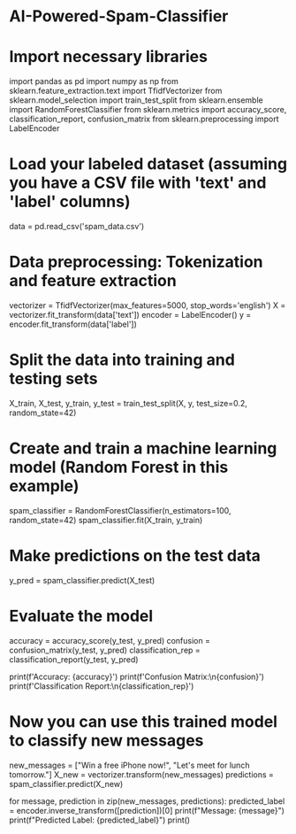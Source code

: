 # AI-Powered-Spam-Classifier
# Import necessary libraries
import pandas as pd
import numpy as np
from sklearn.feature_extraction.text import TfidfVectorizer
from sklearn.model_selection import train_test_split
from sklearn.ensemble import RandomForestClassifier
from sklearn.metrics import accuracy_score, classification_report, confusion_matrix
from sklearn.preprocessing import LabelEncoder

# Load your labeled dataset (assuming you have a CSV file with 'text' and 'label' columns)
data = pd.read_csv('spam_data.csv')

# Data preprocessing: Tokenization and feature extraction
vectorizer = TfidfVectorizer(max_features=5000, stop_words='english')
X = vectorizer.fit_transform(data['text'])
encoder = LabelEncoder()
y = encoder.fit_transform(data['label'])

# Split the data into training and testing sets
X_train, X_test, y_train, y_test = train_test_split(X, y, test_size=0.2, random_state=42)

# Create and train a machine learning model (Random Forest in this example)
spam_classifier = RandomForestClassifier(n_estimators=100, random_state=42)
spam_classifier.fit(X_train, y_train)

# Make predictions on the test data
y_pred = spam_classifier.predict(X_test)

# Evaluate the model
accuracy = accuracy_score(y_test, y_pred)
confusion = confusion_matrix(y_test, y_pred)
classification_rep = classification_report(y_test, y_pred)

print(f'Accuracy: {accuracy}')
print(f'Confusion Matrix:\n{confusion}')
print(f'Classification Report:\n{classification_rep}')

# Now you can use this trained model to classify new messages
new_messages = ["Win a free iPhone now!", "Let's meet for lunch tomorrow."]
X_new = vectorizer.transform(new_messages)
predictions = spam_classifier.predict(X_new)

for message, prediction in zip(new_messages, predictions):
    predicted_label = encoder.inverse_transform([prediction])[0]
    print(f"Message: {message}")
    print(f"Predicted Label: {predicted_label}")
    print()
